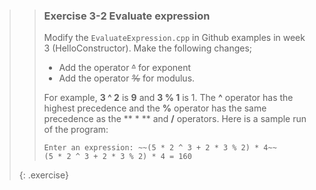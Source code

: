 >> ### Exercise 3-2 Evaluate expression
>>
>> Modify the `EvaluateExpression.cpp` in Github examples in week 3 (HelloConstructor). Make the following changes;
>> * Add the operator ~~^~~ for exponent
>> * Add the operator ~~%~~ for modulus.
>>
>> For example, **3 ^ 2** is **9** and **3 % 1** is 1. The **^** operator has the highest precedence and the **%** operator has the same precedence as the ** * ** and **/** operators. Here is a sample run of the program: 
>> 
>> ```output
>>Enter an expression: ~~(5 * 2 ^ 3 + 2 * 3 % 2) * 4~~
>> (5 * 2 ^ 3 + 2 * 3 % 2) * 4 = 160
>>```
>>
>{: .exercise}